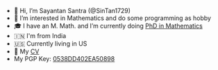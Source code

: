- 👋 Hi, I’m Sayantan Santra (@SinTan1729)
- 👀 I’m interested in Mathematics and do some programming as hobby
- 🎓 I have an M. Math. and I’m currently doing [PhD in Mathematics](https://math.ou.edu/~ssantra)
- 🇮🇳 I'm from India
- 🇺🇸 Currently living in US
- 📄 My [CV](https://github.com/SinTan1729/CV/blob/main/CV.pdf)
- My PGP Key: [0538DD402EA50898](https://keys.openpgp.org/vks/v1/by-fingerprint/169184CC4DF2E3C10566089C0538DD402EA50898)

<!---
SinTan1729/SinTan1729 is a ✨ special ✨ repository because its `README.md` (this file) appears on your GitHub profile.
You can click the Preview link to take a look at your changes.
--->
